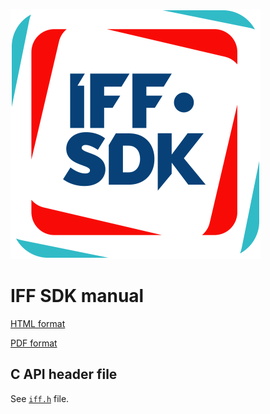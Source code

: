 ![logo](logo.png)

# IFF SDK manual

[HTML format](https://mr-te.ch/iff-sdk-manual-1-4)

[PDF format](manual/iff-sdk-manual-1-4.pdf)

## C API header file

See [`iff.h`](iff.h) file.
